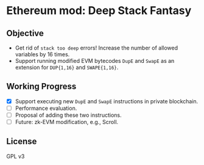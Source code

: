 # Ethereum mod: Deep Stack Fantasy

## Objective
- Get rid of `stack too deep` errors! Increase the number of allowed variables by 16 times.
- Support running modified EVM bytecodes `DupE` and `SwapE` as an extension for `DUP{1,16}` and `SWAPE{1,16}`.

## Working Progress
- [x] Support executing new `DupE` and `SwapE` instructions in private blockchain.
- [ ] Performance evaluation.
- [ ] Proposal of adding these two instructions.
- [ ] Future: zk-EVM modification, e.g., Scroll.

## License
GPL v3
